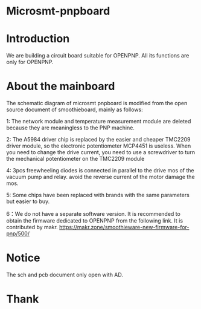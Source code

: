 # Microsmt-pnpboard
# Introduction
  We are building a circuit board suitable for OPENPNP. All its functions are only for OPENPNP.
   
#  About the mainboard
The schematic diagram of microsmt pnpboard is modified from the open source document of smoothieboard, mainly as follows:

1: The network module and temperature measurement module are deleted because they are meaningless to the PNP machine.

2: The A5984 driver chip is replaced by the easier and cheaper TMC2209 driver module, so the electronic potentiometer MCP4451 is useless. When you need to change the drive current, you need to use a screwdriver to turn the mechanical potentiometer on the TMC2209 module

4: 3pcs freewheeling diodes is connected in parallel to the drive mos of the vacuum pump and relay. avoid the reverse current of the motor damage the mos.

5: Some chips have been replaced with brands with the same parameters but easier to buy.

6：We do not have a separate software version. It is recommended to obtain the firmware dedicated to OPENPNP from the following link. It is contributed by makr.
                  https://makr.zone/smoothieware-new-firmware-for-pnp/500/
                  
#  Notice
  The  sch  and  pcb  document   only  open with  AD.

#  Thank  
 
